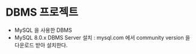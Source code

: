 # DBMS 프로젝트
* MySQL 을 사용한 DBMS
* MySQL 8.0.x DBMS Server 설치 : mysql.com 에서 community version 을 다운로드 받아 설치한다.

